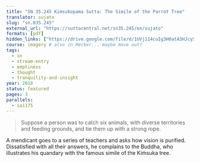 ```yaml
---
title: "SN 35.245 Kiṁsukopama Sutta: The Simile of the Parrot Tree"
translator: sujato
slug: "sn.035.245"
external_url: "https://suttacentral.net/sn35.245/en/sujato"
formats: [pdf]
hidden_links: ["https://drive.google.com/file/d/1UVj114cuIg3H0atA3HJcySE5paz5QX_X"]
course: imagery # also in Hecker... maybe move out?
tags:
  - sn
  - stream-entry
  - emptiness
  - thought
  - tranquility-and-insight
year: 2018
status: featured
pages: 3
parallels:
  - sa1175
---
```


> Suppose a person was to catch six animals, with diverse territories and feeding grounds, and tie them up with a strong rope.

A mendicant goes to a series of teachers and asks how vision is purified. Dissatisfied with all their answers, he complains to the Buddha, who illustrates his quandary with the famous simile of the Kiṁsuka tree.

